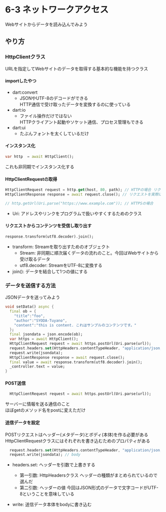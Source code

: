 # 6-3 ネットワークアクセス

Webサイトからデータを読み込んでみよう

## やり方

### HttpClientクラス

URLを指定してWebサイトのデータを取得する基本的な機能を持つクラス

#### importしたやつ

- dart:convert
  - JSONやUTF-8のデコードができる  
  HTTP通信で受け取ったデータを変換するのに使っている
- dart:io
  - ファイル操作だけではない  
  HTTPクライアント起動やソケット通信、プロセス管理もできる
- dart:ui
  - たぶんフォントを太くしているだけ

#### インスタンス化

```dart
var http  = await HttpClient();
```

これも非同期でインスタンス化する

#### HttpClientRequestの取得

```dart
HttpClientRequest request = http.get(host, 80, path); // HTTPの場合 リクエストを作成
HttpClientResponse response = await request.close(); // リクエストを実際に送信

// http.getUrl(Uri.parse("https://www.example.com")); // HTTPSの場合
```

- Uri: アドレスやリンクをプログラムで扱いやすくするためのクラス

#### リクエストからコンテンツを受信し取り出す

```dart
response.transform(utf8.decoder).join();
```

- transform: Streamを取り出すためのオブジェクト
  - Stream: 非同期に順次届くデータの流れのこと。今回はWebサイトから受け取るデータ
  - utf8.decoder: StreamをUTF-8に変換する
- join(): データを結合して1つの値にする

### データを送信する方法

JSONデータを送ってみよう

```dart
void setData() async {
  final ob = {
    "title":"foo",
    "author":"SYODA-Tuyano",
    "content":"this is content. これはサンプルのコンテンツです。"
  };
  final jsondata = json.encode(ob);
  var https = await HttpClient();
  HttpClientRequest request = await https.postUrl(Uri.parse(url));
  request.headers.set(HttpHeaders.contentTypeHeader, "application/json; charset=UTF-8");
  request.write(jsondata);
  HttpClientResponse response = await request.close();
  final value = await response.transform(utf8.decoder).join();
  _controller.text = value;
}
```

#### POST送信

```dart
  HttpClientRequest request = await https.postUrl(Uri.parse(url));
```

サーバーに情報を送る通信のこと  
ほぼgetのメソッド名をpostに変えただけ

#### 送信データを設定

POSTリクエストはヘッダー(メタデータ)とボディ(本体)を作る必要がある
HttpClientRequestクラスにはそれぞれを書き込むためのプロパティがある

```dart
  request.headers.set(HttpHeaders.contentTypeHeader, "application/json; charset=UTF-8"); // header 
  request.write(jsondata); // body
```

- headers.set: ヘッダーを引数で上書きする
  - 第一引数: HttpHeadersクラス ヘッダーの種類がまとめられているので選んだ
  - 第二引数: ヘッダーの値 今回はJSON形式のデータで文字コードがUTF-8ということを意味している

- write: 送信データ本体をbodyに書き込む
